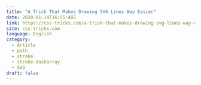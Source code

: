```yaml
---
title: "A Trick That Makes Drawing SVG Lines Way Easier"
date: 2020-01-14T16:55:48Z
link: https://css-tricks.com/a-trick-that-makes-drawing-svg-lines-way-easier/?utm_medium=RSS&utm_source=news.12bit.vn
site: css-tricks.com
language: English
category:
  - Article
  - path
  - stroke
  - stroke-dasharray
  - SVG
draft: false
---
```

